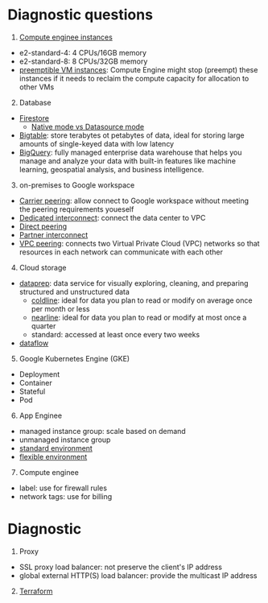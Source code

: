 # Diagnostic questions

1. [Compute enginee instances](https://cloud.google.com/compute/vm-instance-pricing)
* e2-standard-4: 4 CPUs/16GB memory
* e2-standard-8: 8 CPUs/32GB memory
* [preemptible VM instances](https://cloud.google.com/compute/docs/instances/preemptible): Compute Engine might stop (preempt) these instances if it needs to reclaim the compute capacity for allocation to other VMs

2. Database
* [Firestore](https://firebase.google.com/docs/firestore)
  * [Native mode vs Datasource mode](https://cloud.google.com/datastore/docs/firestore-or-datastore)
* [Bigtable](https://cloud.google.com/bigtable/docs/overview): store terabytes ot petabytes of data, ideal for storing large amounts of single-keyed data with low latency
* [BigQuery](https://cloud.google.com/bigquery/docs/introduction): fully managed enterprise data warehouse that helps you manage and analyze your data with built-in features like machine learning, geospatial analysis, and business intelligence.

3. on-premises to Google workspace
* [Carrier peering](https://cloud.google.com/network-connectivity/docs/carrier-peering): allow connect to Google workspace without meeting the peering requirements youeself
* [Dedicated interconnect](https://cloud.google.com/network-connectivity/docs/interconnect/concepts/dedicated-overview): connect the data center to VPC
* [Direct peering](https://cloud.google.com/network-connectivity/docs/direct-peering)
* [Partner interconnect](https://cloud.google.com/network-connectivity/docs/interconnect/concepts/partner-overview)
* [VPC peering](https://cloud.google.com/vpc/docs/vpc-peering): connects two Virtual Private Cloud (VPC) networks so that resources in each network can communicate with each other

4. Cloud storage
* [dataprep](https://cloud.google.com/dataprep): data service for visually exploring, cleaning, and preparing structured and unstructured data
  * [coldline](https://cloud.google.com/storage/docs/storage-classes#nearline): ideal for data you plan to read or modify on average once per month or less
  * [nearline](https://cloud.google.com/storage/docs/storage-classes#coldline): ideal for data you plan to read or modify at most once a quarter
  * standard: accessed at least once every two weeks
* [dataflow](https://cloud.google.com/dataflow)

5. Google Kubernetes Engine (GKE)
* Deployment
* Container
* Stateful
* Pod

6. App Enginee
* managed instance group: scale based on demand
* unmanaged instance group
* [standard environment](https://cloud.google.com/appengine/docs/standard)
* [flexible environment](https://cloud.google.com/appengine/docs/flexible)

7. Compute enginee
* label: use for firewall rules
* network tags: use for billing

# Diagnostic

1. Proxy
* SSL proxy load balancer: not preserve the client's IP address
* global external HTTP(S) load balancer: provide the multicast IP address

2. [Terraform](https://cloud.google.com/docs/terraform)